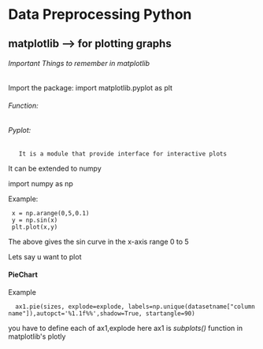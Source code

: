 # Data Preprocessing Python

## matplotlib --> for plotting graphs

###### Important Things to remember in matplotlib

Import the package: import matplotlib.pyplot as plt

###### Function:

###### Pyplot: 
       It is a module that provide interface for interactive plots

It can be extended to numpy

import numpy as np

Example:

     x = np.arange(0,5,0.1)
     y = np.sin(x)
     plt.plot(x,y)

The above gives the sin curve in the x-axis range 0 to 5

Lets say u want to plot

#### PieChart

Example 

      ax1.pie(sizes, explode=explode, labels=np.unique(datasetname["column name"]),autopct='%1.1f%%',shadow=True, startangle=90)

you have to define each of ax1,explode here ax1 is *subplots()* function in matplotlib's plotly 



